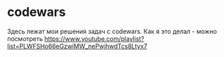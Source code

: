 # codewars
Здесь лежат мои решения задач с codewars.
Как я это делал - можно посмотреть https://www.youtube.com/playlist?list=PLWFSHo66eGzwiMW_nePwjhwdTcs8Ltyx7 
